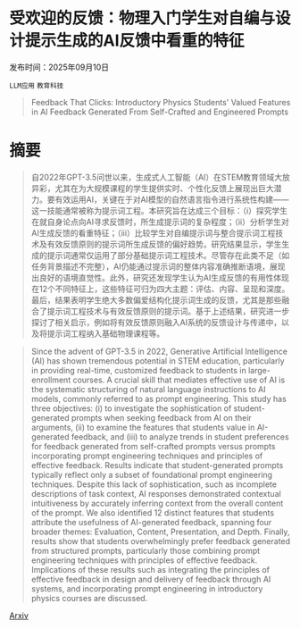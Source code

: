 # 受欢迎的反馈：物理入门学生对自编与设计提示生成的AI反馈中看重的特征

发布时间：2025年09月10日

`LLM应用` `教育科技`

> Feedback That Clicks: Introductory Physics Students' Valued Features in AI Feedback Generated From Self-Crafted and Engineered Prompts

# 摘要

> 自2022年GPT-3.5问世以来，生成式人工智能（AI）在STEM教育领域大放异彩，尤其在为大规模课程的学生提供实时、个性化反馈上展现出巨大潜力。要有效运用AI，关键在于对AI模型的自然语言指令进行系统性构建——这一技能通常被称为提示词工程。本研究旨在达成三个目标：（i）探究学生在就自身论点向AI寻求反馈时，所生成提示词的复杂程度；（ii）分析学生对AI生成反馈的看重特征；（iii）比较学生对自编提示词与整合提示词工程技术及有效反馈原则的提示词所生成反馈的偏好趋势。研究结果显示，学生生成的提示词通常仅运用了部分基础提示词工程技术。尽管存在此类不足（如任务背景描述不完整），AI仍能通过提示词的整体内容准确推断语境，展现出良好的语境直觉性。此外，研究还发现学生认为AI生成反馈的有用性体现在12个不同特征上，这些特征可归为四大主题：评估、内容、呈现和深度。最后，结果表明学生绝大多数偏爱结构化提示词生成的反馈，尤其是那些融合了提示词工程技术与有效反馈原则的提示词。基于上述结果，研究进一步探讨了相关启示，例如将有效反馈原则融入AI系统的反馈设计与传递中，以及将提示词工程纳入基础物理课程等。

> Since the advent of GPT-3.5 in 2022, Generative Artificial Intelligence (AI) has shown tremendous potential in STEM education, particularly in providing real-time, customized feedback to students in large-enrollment courses. A crucial skill that mediates effective use of AI is the systematic structuring of natural language instructions to AI models, commonly referred to as prompt engineering. This study has three objectives: (i) to investigate the sophistication of student-generated prompts when seeking feedback from AI on their arguments, (ii) to examine the features that students value in AI-generated feedback, and (iii) to analyze trends in student preferences for feedback generated from self-crafted prompts versus prompts incorporating prompt engineering techniques and principles of effective feedback. Results indicate that student-generated prompts typically reflect only a subset of foundational prompt engineering techniques. Despite this lack of sophistication, such as incomplete descriptions of task context, AI responses demonstrated contextual intuitiveness by accurately inferring context from the overall content of the prompt. We also identified 12 distinct features that students attribute the usefulness of AI-generated feedback, spanning four broader themes: Evaluation, Content, Presentation, and Depth. Finally, results show that students overwhelmingly prefer feedback generated from structured prompts, particularly those combining prompt engineering techniques with principles of effective feedback. Implications of these results such as integrating the principles of effective feedback in design and delivery of feedback through AI systems, and incorporating prompt engineering in introductory physics courses are discussed.

[Arxiv](https://arxiv.org/abs/2509.08516)
